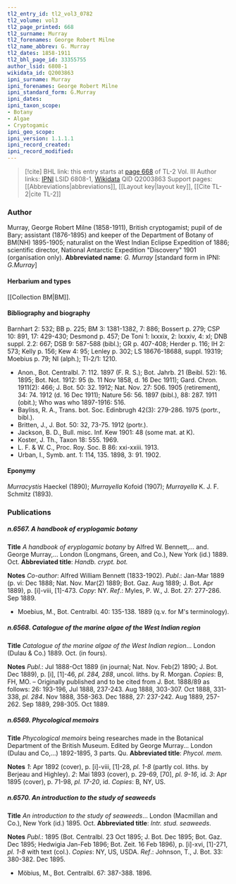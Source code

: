 ```yaml
---
tl2_entry_id: tl2_vol3_0782
tl2_volume: vol3
tl2_page_printed: 668
tl2_surname: Murray
tl2_forenames: George Robert Milne
tl2_name_abbrev: G. Murray
tl2_dates: 1858-1911
tl2_bhl_page_id: 33355755
author_lsid: 6808-1
wikidata_id: Q2003863
ipni_surname: Murray
ipni_forenames: George Robert Milne
ipni_standard_form: G.Murray
ipni_dates: 
ipni_taxon_scope: 
- Botany
- Algae
- Cryptogamic
ipni_geo_scope: 
ipni_version: 1.1.1.1
ipni_record_created: 
ipni_record_modified:
---
```


> [!cite] BHL link: this entry starts at [page 668](https://www.biodiversitylibrary.org/page/33355755) of TL-2 Vol. III
> Author links: [IPNI](https://www.ipni.org/a/6808-1) LSID 6808-1, [Wikidata](https://www.wikidata.org/wiki/Q2003863) QID Q2003863
> Support pages: [[Abbreviations|abbreviations]], [[Layout key|layout key]], [[Cite TL-2|cite TL-2]]

### Author

Murray, George Robert Milne (1858-1911), British cryptogamist; pupil of de Bary; assistant (1876-1895) and keeper of the Department of Botany of BM(NH) 1895-1905; naturalist on the West Indian Eclipse Expedition of 1886; scientific director, National Antarctic Expedition "Discovery" 1901 (organisation only). 
**Abbreviated name**: *G. Murray* \[standard form in IPNI: *G.Murray*\]

#### Herbarium and types

[[Collection BM|BM]].

#### Bibliography and biography

Barnhart 2: 532; BB p. 225; BM 3: 1381-1382, 7: 886; Bossert p. 279; CSP 10: 891, 17: 429-430; Desmond p. 457; De Toni 1: lxxxix, 2: lxxxiv, 4: xl; DNB suppl. 2.2: 667; DSB 9: 587-588 (bibl.); GR p. 407-408; Herder p. 116; IH 2: 573; Kelly p. 156; Kew 4: 95; Lenley p. 302; LS 18676-18688, suppl. 19319; Moebius p. 79; NI (alph.); Tl-2/1: 1210.
- Anon., Bot. Centralbl. 7: 112. 1897 (F. R. S.); Bot. Jahrb. 21 (Beibl. 52): 16. 1895; Bot. Not. 1912: 95 (b. 11 Nov 1858, d. 16 Dec 1911); Gard. Chron. 1911(2): 466; J. Bot. 50: 32. 1912; Nat. Nov. 27: 506. 1905 (retirement), 34: 74. 1912 (d. 16 Dec 1911); Nature 56: 56. 1897 (bibl.), 88: 287. 1911 (obit.); Who was who 1897-1916: 516.
- Bayliss, R. A., Trans. bot. Soc. Edinbrugh 42(3): 279-286. 1975 (portr., bibl.).
- Britten, J., J. Bot. 50: 32, 73-75. 1912 (portr.).
- Jackson, B. D., Bull. misc. Inf. Kew 1901: 48 (some mat. at K).
- Koster, J. Th., Taxon 18: 555. 1969.
- L. F. & W. C., Proc. Roy. Soc. B 86: xxi-xxiii. 1913.
- Urban, I., Symb. ant. 1: 114, 135. 1898, 3: 91. 1902.

#### Eponymy

*Murracystis* Haeckel (1890); *Murrayella* Kofoid (1907); *Murrayella* K. J. F. Schmitz (1893).

### Publications

##### n.6567. A handbook of eryplogamic botany

**Title**
*A handbook of eryplogamic botany* by Alfred W. Bennett,... and. George Murray,... London (Longmans, Green, and Co.), New York (id.) 1889. Oct.
**Abbreviated title**: *Handb. crypt. bot.*

**Notes**
*Co-author*: Alfred William Bennett (1833-1902).
*Publ*.: Jan-Mar 1889 (p. vi: Dec 1888; Nat. Nov. Mar(2) 1889; Bot. Gaz. Aug 1889; J. Bot. Apr 1889), p. \[i\]-viii, \[1\]-473. *Copy*: NY.
*Ref*.: Myles, P. W., J. Bot. 27: 277-286. Sep 1889.
- Moebius, M., Bot. Centralbl. 40: 135-138. 1889 (q.v. for M's terminology).

##### n.6568. Catalogue of the marine algae of the West Indian region

**Title**
*Catalogue of the marine algae of the West Indian region*... London (Dulau & Co.) 1889. Oct. (in fours).

**Notes**
*Publ*.: Jul 1888-Oct 1889 (in journal; Nat. Nov. Feb(2) 1890; J. Bot. Dec 1889), p. \[i\], \[1\]-46, *pl. 284, 288*, uncol. liths. by R. Morgan. *Copies*: B, FH, MO. – Originally published and to be cited from J. Bot. 1888/89 as follows: 26: 193-196, Jul 1888, 237-243. Aug 1888, 303-307. Oct 1888, 331-338, *pl. 284*. Nov 1888, 358-363. Dec 1888, 27: 237-242. Aug 1889, 257-262. Sep 1889, 298-305. Oct 1889.

##### n.6569. Phycological memoirs

**Title**
*Phycological memoirs* being researches made in the Botanical Department of the British Museum. Edited by George Murray... London (Dulau and Co,...) 1892-1895, 3 parts. Qu.
**Abbreviated title**: *Phycol. mem.*

**Notes**
*1*: Apr 1892 (cover), p. \[i\]-viii, \[1\]-28, *pl. 1-8* (partly col. liths. by Berjeau and Highley).
*2*: Mai 1893 (cover), p. 29-69, \[70\], *pl. 9-16*, id.
*3*: Apr 1895 (cover), p. 71-98, *pl. 17-20*, id. *Copies*: B, NY, US.

##### n.6570. An introduction to the study of seaweeds

**Title**
*An introduction to the study of seaweeds*... London (Macmillan and Co.), New York (id.) 1895. Oct.
**Abbreviated title**: *Intr. stud. seaweeds*.

**Notes**
*Publ*.: 1895 (Bot. Centralbl. 23 Oct 1895; J. Bot. Dec 1895; Bot. Gaz. Dec 1895; Hedwigia Jan-Feb 1896; Bot. Zeit. 16 Feb 1896), p. \[i\]-xvi, \[1\]-271, *pl. 1-8* with text (col.). *Copies*: NY, US, USDA.
*Ref*.: Johnson, T., J. Bot. 33: 380-382. Dec 1895.
- Möbius, M., Bot. Centralbl. 67: 387-388. 1896.

